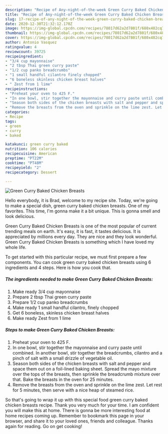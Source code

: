 ```yaml
---
description: "Recipe of Any-night-of-the-week Green Curry Baked Chicken Breasts"
title: "Recipe of Any-night-of-the-week Green Curry Baked Chicken Breasts"
slug: 17-recipe-of-any-night-of-the-week-green-curry-baked-chicken-breasts
date: 2020-12-30T21:32:12.170Z
image: https://img-global.cpcdn.com/recipes/78017d62a2d7801f/680x482cq70/green-curry-baked-chicken-breasts-recipe-main-photo.jpg
thumbnail: https://img-global.cpcdn.com/recipes/78017d62a2d7801f/680x482cq70/green-curry-baked-chicken-breasts-recipe-main-photo.jpg
cover: https://img-global.cpcdn.com/recipes/78017d62a2d7801f/680x482cq70/green-curry-baked-chicken-breasts-recipe-main-photo.jpg
author: Antonio Vasquez
ratingvalue: 4
reviewcount: 39725
recipeingredient:
- "3/4 cup mayonnaise"
- "2 tbsp Thai green curry paste"
- "1/2 cup panko breadcrumbs"
- "1 small handful cilantro finely chopped"
- "6 boneless skinless chicken breast halves"
- " Zest from 1 lime"
recipeinstructions:
- "Preheat your oven to 425 F."
- "In one bowl, stir together the mayonnaise and curry paste until combined. In another bowl, stir together the breadcrumbs, cilantro and a pinch of salt with a small drizzle of vegetable oil."
- "Season both sides of the chicken breasts with salt and pepper and space them out on a foil-lined baking sheet. Spread the mayo mixture over the tops of the breasts, then sprinkle the breadcrumb mixture over that. Bake the breasts in the oven for 25 minutes."
- "Remove the breasts from the oven and sprinkle on the lime zest. Let rest for 5 minutes, then serve with a nice heap of steamed rice."
categories:
- Recipe
tags:
- green
- curry
- baked

katakunci: green curry baked 
nutrition: 106 calories
recipecuisine: American
preptime: "PT22M"
cooktime: "PT48M"
recipeyield: "2"
recipecategory: Dessert

---
```



![Green Curry Baked Chicken Breasts](https://img-global.cpcdn.com/recipes/78017d62a2d7801f/680x482cq70/green-curry-baked-chicken-breasts-recipe-main-photo.jpg)

Hello everybody, it is Brad, welcome to my recipe site. Today, we're going to make a special dish, green curry baked chicken breasts. One of my favorites. This time, I'm gonna make it a bit unique. This is gonna smell and look delicious.

Green Curry Baked Chicken Breasts is one of the most popular of current trending meals on earth. It's easy, it is fast, it tastes delicious. It is appreciated by millions every day. They are nice and they look wonderful. Green Curry Baked Chicken Breasts is something which I have loved my whole life.




To get started with this particular recipe, we must first prepare a few components. You can cook green curry baked chicken breasts using 6 ingredients and 4 steps. Here is how you cook that.

<!--inarticleads1-->

##### The ingredients needed to make Green Curry Baked Chicken Breasts:

1. Make ready 3/4 cup mayonnaise
1. Prepare 2 tbsp Thai green curry paste
1. Prepare 1/2 cup panko breadcrumbs
1. Make ready 1 small handful cilantro, finely chopped
1. Get 6 boneless, skinless chicken breast halves
1. Make ready  Zest from 1 lime




<!--inarticleads2-->

##### Steps to make Green Curry Baked Chicken Breasts:

1. Preheat your oven to 425 F.
1. In one bowl, stir together the mayonnaise and curry paste until combined. In another bowl, stir together the breadcrumbs, cilantro and a pinch of salt with a small drizzle of vegetable oil.
1. Season both sides of the chicken breasts with salt and pepper and space them out on a foil-lined baking sheet. Spread the mayo mixture over the tops of the breasts, then sprinkle the breadcrumb mixture over that. Bake the breasts in the oven for 25 minutes.
1. Remove the breasts from the oven and sprinkle on the lime zest. Let rest for 5 minutes, then serve with a nice heap of steamed rice.




So that's going to wrap it up with this special food green curry baked chicken breasts recipe. Thank you very much for your time. I am confident you will make this at home. There is gonna be more interesting food at home recipes coming up. Remember to bookmark this page in your browser, and share it to your loved ones, friends and colleague. Thanks again for reading. Go on get cooking!
